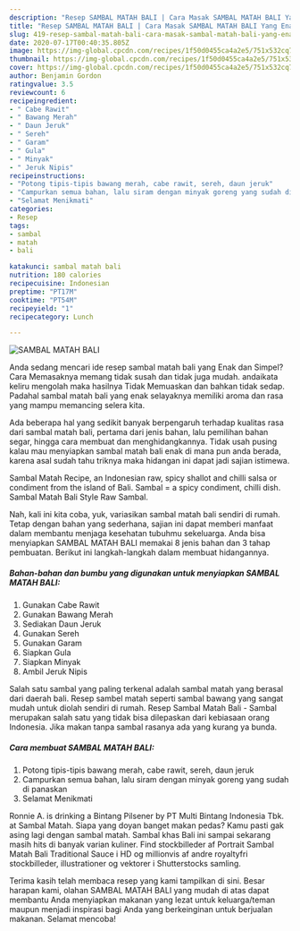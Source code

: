 ```yaml
---
description: "Resep SAMBAL MATAH BALI | Cara Masak SAMBAL MATAH BALI Yang Enak dan Simpel"
title: "Resep SAMBAL MATAH BALI | Cara Masak SAMBAL MATAH BALI Yang Enak dan Simpel"
slug: 419-resep-sambal-matah-bali-cara-masak-sambal-matah-bali-yang-enak-dan-simpel
date: 2020-07-17T00:40:35.805Z
image: https://img-global.cpcdn.com/recipes/1f50d0455ca4a2e5/751x532cq70/sambal-matah-bali-foto-resep-utama.jpg
thumbnail: https://img-global.cpcdn.com/recipes/1f50d0455ca4a2e5/751x532cq70/sambal-matah-bali-foto-resep-utama.jpg
cover: https://img-global.cpcdn.com/recipes/1f50d0455ca4a2e5/751x532cq70/sambal-matah-bali-foto-resep-utama.jpg
author: Benjamin Gordon
ratingvalue: 3.5
reviewcount: 6
recipeingredient:
- " Cabe Rawit"
- " Bawang Merah"
- " Daun Jeruk"
- " Sereh"
- " Garam"
- " Gula"
- " Minyak"
- " Jeruk Nipis"
recipeinstructions:
- "Potong tipis-tipis bawang merah, cabe rawit, sereh, daun jeruk"
- "Campurkan semua bahan, lalu siram dengan minyak goreng yang sudah di panaskan"
- "Selamat Menikmati"
categories:
- Resep
tags:
- sambal
- matah
- bali

katakunci: sambal matah bali 
nutrition: 180 calories
recipecuisine: Indonesian
preptime: "PT17M"
cooktime: "PT54M"
recipeyield: "1"
recipecategory: Lunch

---
```



![SAMBAL MATAH BALI](https://img-global.cpcdn.com/recipes/1f50d0455ca4a2e5/751x532cq70/sambal-matah-bali-foto-resep-utama.jpg)

Anda sedang mencari ide resep sambal matah bali yang Enak dan Simpel? Cara Memasaknya memang tidak susah dan tidak juga mudah. andaikata keliru mengolah maka hasilnya Tidak Memuaskan dan bahkan tidak sedap. Padahal sambal matah bali yang enak selayaknya memiliki aroma dan rasa yang mampu memancing selera kita.

Ada beberapa hal yang sedikit banyak berpengaruh terhadap kualitas rasa dari sambal matah bali, pertama dari jenis bahan, lalu pemilihan bahan segar, hingga cara membuat dan menghidangkannya. Tidak usah pusing kalau mau menyiapkan sambal matah bali enak di mana pun anda berada, karena asal sudah tahu triknya maka hidangan ini dapat jadi sajian istimewa.

Sambal Matah Recipe, an Indonesian raw, spicy shallot and chilli salsa or condiment from the island of Bali. Sambal = a spicy condiment, chilli dish. Sambal Matah Bali Style Raw Sambal.


Nah, kali ini kita coba, yuk, variasikan sambal matah bali sendiri di rumah. Tetap dengan bahan yang sederhana, sajian ini dapat memberi manfaat dalam membantu menjaga kesehatan tubuhmu sekeluarga. Anda bisa menyiapkan SAMBAL MATAH BALI memakai 8 jenis bahan dan 3 tahap pembuatan. Berikut ini langkah-langkah dalam membuat hidangannya.

<!--inarticleads1-->

##### Bahan-bahan dan bumbu yang digunakan untuk menyiapkan SAMBAL MATAH BALI:

1. Gunakan  Cabe Rawit
1. Gunakan  Bawang Merah
1. Sediakan  Daun Jeruk
1. Gunakan  Sereh
1. Gunakan  Garam
1. Siapkan  Gula
1. Siapkan  Minyak
1. Ambil  Jeruk Nipis


Salah satu sambal yang paling terkenal adalah sambal matah yang berasal dari daerah bali. Resep sambel matah seperti sambal bawang yang sangat mudah untuk diolah sendiri di rumah. Resep Sambal Matah Bali - Sambal merupakan salah satu yang tidak bisa dilepaskan dari kebiasaan orang Indonesia. Jika makan tanpa sambal rasanya ada yang kurang ya bunda. 

<!--inarticleads2-->

##### Cara membuat SAMBAL MATAH BALI:

1. Potong tipis-tipis bawang merah, cabe rawit, sereh, daun jeruk
1. Campurkan semua bahan, lalu siram dengan minyak goreng yang sudah di panaskan
1. Selamat Menikmati


Ronnie A. is drinking a Bintang Pilsener by PT Multi Bintang Indonesia Tbk. at Sambal Matah. Siapa yang doyan banget makan pedas? Kamu pasti gak asing lagi dengan sambal matah. Sambal khas Bali ini sampai sekarang masih hits di banyak varian kuliner. Find stockbilleder af Portrait Sambal Matah Bali Traditional Sauce i HD og millionvis af andre royaltyfri stockbilleder, illustrationer og vektorer i Shutterstocks samling. 

Terima kasih telah membaca resep yang kami tampilkan di sini. Besar harapan kami, olahan SAMBAL MATAH BALI yang mudah di atas dapat membantu Anda menyiapkan makanan yang lezat untuk keluarga/teman maupun menjadi inspirasi bagi Anda yang berkeinginan untuk berjualan makanan. Selamat mencoba!

